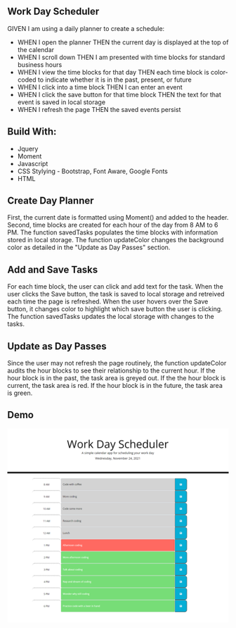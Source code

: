 ## Work Day Scheduler 

GIVEN I am using a daily planner to create a schedule: 
- WHEN I open the planner THEN the current day is displayed at the top of the calendar
- WHEN I scroll down THEN I am presented with time blocks for standard business hours
- WHEN I view the time blocks for that day THEN each time block is color-coded to indicate whether it is in the past, present, or future
- WHEN I click into a time block THEN I can enter an event
- WHEN I click the save button for that time block THEN the text for that event is saved in local storage
- WHEN I refresh the page THEN the saved events persist

## Build With:
- Jquery
- Moment
- Javascript
- CSS Stylying - Bootstrap, Font Aware, Google Fonts
- HTML

## Create Day Planner
First, the current date is formatted using Moment() and added to the header.  Second, time blocks are created for each hour of the day from 8 AM to 6 PM.  The function savedTasks populates the time blocks with information stored in local storage.  The function updateColor changes the background color as detailed in the "Update as Day Passes" section.

## Add and Save Tasks
For each time block, the user can click and add text for the task.  When the user clicks the Save button, the task is saved to local storage and retreived each time the page is refreshed.  When the user hovers over the Save button, it changes color to highlight which save button the user is clicking.  The function savedTasks updates the local storage with changes to the tasks.

## Update as Day Passes
Since the user may not refresh the page routinely, the function updateColor audits the hour blocks to see their relationship to the current hour.  If the hour block is in the past, the task area is greyed out.  If the the hour block is current, the task area is red.  If the hour block is in the future, the task area is green.

## Demo
<img src=https://github.com/texrob20/calander-app/blob/main/assets/scheduler-demo.png>